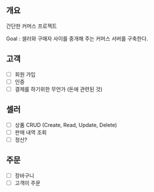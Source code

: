 ## 개요
간단한 커머스 프로젝트

Goal : 셀러와 구매자 사이를 중개해 주는 커머스 서버를 구축한다.

## 고객
- [ ] 회원 가입
- [ ] 인증
- [ ] 결제를 하기위한 무언가 (돈에 관련된 것)
      
## 셀러
- [ ] 상품 CRUD (Create, Read, Update, Delete)
- [ ] 판매 내역 조회
- [ ] 정산?
      
## 주문
- [ ] 장바구니
- [ ] 고객이 주문
